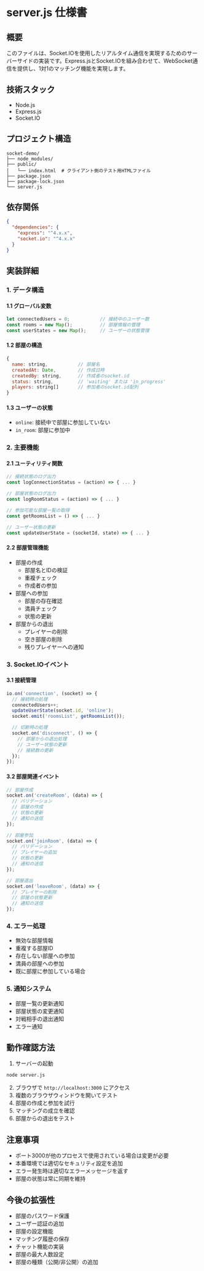 # server.js 仕様書

## 概要
このファイルは、Socket.IOを使用したリアルタイム通信を実現するためのサーバーサイドの実装です。Express.jsとSocket.IOを組み合わせて、WebSocket通信を提供し、1対1のマッチング機能を実現します。

## 技術スタック
- Node.js
- Express.js
- Socket.IO

## プロジェクト構造
```
socket-demo/
├── node_modules/
├── public/
│   └── index.html  # クライアント側のテスト用HTMLファイル
├── package.json
├── package-lock.json
└── server.js
```

## 依存関係
```json
{
  "dependencies": {
    "express": "^4.x.x",
    "socket.io": "^4.x.x"
  }
}
```

## 実装詳細

### 1. データ構造

#### 1.1 グローバル変数
```javascript
let connectedUsers = 0;           // 接続中のユーザー数
const rooms = new Map();          // 部屋情報の管理
const userStates = new Map();     // ユーザーの状態管理
```

#### 1.2 部屋の構造
```javascript
{
  name: string,           // 部屋名
  createdAt: Date,        // 作成日時
  createdBy: string,      // 作成者のsocket.id
  status: string,         // 'waiting' または 'in_progress'
  players: string[]       // 参加者のsocket.id配列
}
```

#### 1.3 ユーザーの状態
- `online`: 接続中で部屋に参加していない
- `in_room`: 部屋に参加中

### 2. 主要機能

#### 2.1 ユーティリティ関数
```javascript
// 接続状態のログ出力
const logConnectionStatus = (action) => { ... }

// 部屋状態のログ出力
const logRoomStatus = (action) => { ... }

// 参加可能な部屋一覧の取得
const getRoomsList = () => { ... }

// ユーザー状態の更新
const updateUserState = (socketId, state) => { ... }
```

#### 2.2 部屋管理機能
- 部屋の作成
  - 部屋名とIDの検証
  - 重複チェック
  - 作成者の参加
- 部屋への参加
  - 部屋の存在確認
  - 満員チェック
  - 状態の更新
- 部屋からの退出
  - プレイヤーの削除
  - 空き部屋の削除
  - 残りプレイヤーへの通知

### 3. Socket.IOイベント

#### 3.1 接続管理
```javascript
io.on('connection', (socket) => {
  // 接続時の処理
  connectedUsers++;
  updateUserState(socket.id, 'online');
  socket.emit('roomsList', getRoomsList());

  // 切断時の処理
  socket.on('disconnect', () => {
    // 部屋からの退出処理
    // ユーザー状態の更新
    // 接続数の更新
  });
});
```

#### 3.2 部屋関連イベント
```javascript
// 部屋作成
socket.on('createRoom', (data) => {
  // バリデーション
  // 部屋の作成
  // 状態の更新
  // 通知の送信
});

// 部屋参加
socket.on('joinRoom', (data) => {
  // バリデーション
  // プレイヤーの追加
  // 状態の更新
  // 通知の送信
});

// 部屋退出
socket.on('leaveRoom', (data) => {
  // プレイヤーの削除
  // 部屋の状態更新
  // 通知の送信
});
```

### 4. エラー処理
- 無効な部屋情報
- 重複する部屋ID
- 存在しない部屋への参加
- 満員の部屋への参加
- 既に部屋に参加している場合

### 5. 通知システム
- 部屋一覧の更新通知
- 部屋状態の変更通知
- 対戦相手の退出通知
- エラー通知

## 動作確認方法
1. サーバーの起動
```bash
node server.js
```
2. ブラウザで `http://localhost:3000` にアクセス
3. 複数のブラウザウィンドウを開いてテスト
4. 部屋の作成と参加を試行
5. マッチングの成立を確認
6. 部屋からの退出をテスト

## 注意事項
- ポート3000が他のプロセスで使用されている場合は変更が必要
- 本番環境では適切なセキュリティ設定を追加
- エラー発生時は適切なエラーメッセージを返す
- 部屋の状態は常に同期を維持

## 今後の拡張性
- 部屋のパスワード保護
- ユーザー認証の追加
- 部屋の設定機能
- マッチング履歴の保存
- チャット機能の実装
- 部屋の最大人数設定
- 部屋の種類（公開/非公開）の追加 
